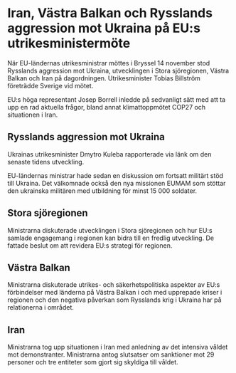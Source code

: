 # Iran, Västra Balkan och Rysslands aggression mot Ukraina på EU:s utrikesministermöte

När EU\-ländernas utrikesministrar möttes i Bryssel 14 november stod Rysslands aggression mot Ukraina, utvecklingen i Stora sjöregionen, Västra Balkan och Iran på dagordningen. Utrikesminister Tobias Billström företrädde Sverige vid mötet.


EU:s höga representant Josep Borrell inledde på sedvanligt sätt med att ta upp en rad aktuella frågor, bland annat klimattoppmötet COP27 och situationen i Iran.

## Rysslands aggression mot Ukraina

Ukrainas utrikesminister Dmytro Kuleba rapporterade via länk om den senaste tidens utveckling.

EU\-ländernas ministrar hade sedan en diskussion om fortsatt militärt stöd till Ukraina. Det välkomnade också den nya missionen EUMAM som stöttar den ukrainska militären med utbildning för minst 15 000 soldater.

## Stora sjöregionen

Ministrarna diskuterade utvecklingen i Stora sjöregionen och hur EU:s samlade engagemang i regionen kan bidra till en fredlig utveckling. De fattade beslut om att revidera EU:s strategi för regionen.

## Västra Balkan

Ministrarna diskuterade utrikes\- och säkerhetspolitiska aspekter av EU:s förbindelser med länderna på Västra Balkan i och med upprepade kriser i regionen och den negativa påverkan som Rysslands krig i Ukraina har på relationerna i området.

## Iran

Ministrarna tog upp situationen i Iran med anledning av det intensiva våldet mot demonstranter. Ministrarna antog slutsatser om sanktioner mot 29 personer och tre entiteter som gjort sig skyldiga till våldet.
